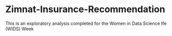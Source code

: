 # Zimnat-Insurance-Recommendation
This is an exploratory analysis completed for the Women in Data Science Ife (WIDS) Week
